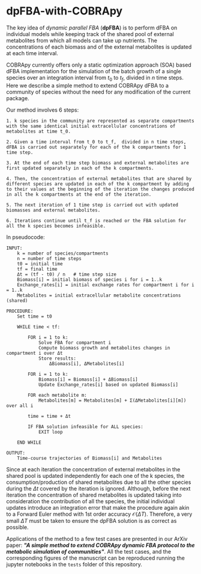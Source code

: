 # dpFBA-with-COBRApy

The key idea of *dynamic parallel FBA* (**dpFBA**) is to perform dFBA on individual models while keeping track of the shared pool of external metabolites from which all models can take up nutrients. The concentrations of each biomass and of the external metabolites is updated at each time interval. 

COBRApy currently offers only a static optimization approach (SOA) based dFBA implementation for the simulation of the batch growth of a single species over an integration interval from $t_0$ to $t_f$,  divided in $n$ time steps. Here we describe a simple method to extend COBRApy dFBA to a community of species without the need for any modification of the current package.

Our method involves 6 steps:

    1. k species in the community are represented as separate compartments with the same identical initial extracellular concentrations of metabolites at time t_0.

    2. Given a time interval from t_0 to t_f,  divided in n time steps, dFBA is carried out separately for each of the k compartments for 1 time step. 

    3. At the end of each time step biomass and external metabolites are first updated separately in each of the k compartments.  

    4. Then, the concentration of external metabolites that are shared by different species are updated in each of the k compartment by adding to their values at the beginning of the iteration the changes produced in all the k compartments at the end of the iteration. 

    5. The next iteration of 1 time step is carried out with updated biomasses and external metabolites. 

    6. Iterations continue until t_f is reached or the FBA solution for all the k species becomes infeasible.

In pseudocode:

```
INPUT:
    k = number of species/compartments
    n = number of time steps
    t0 = initial time
    tf = final time
    Δt = (tf - t0) / n   # time step size
    Biomass[i] = initial biomass of species i for i = 1..k
    Exchange_rates[i] = initial exchange rates for compartment i for i = 1..k
    Metabolites = initial extracellular metabolite concentrations (shared)

PROCEDURE:
    Set time = t0

    WHILE time < tf:

        FOR i = 1 to k:
            Solve FBA for compartment i 
            Compute biomass growth and metabolites changes in compartment i over Δt
            Store results:
                ΔBiomass[i], ΔMetabolites[i]

        FOR i = 1 to k:
            Biomass[i] = Biomass[i] + ΔBiomass[i]
            Update Exchange_rates[i] based on updated Biomass[i]

        FOR each metabolite m:
            Metabolites[m] = Metabolites[m] + Σ(ΔMetabolites[i][m]) over all i

        time = time + Δt

        IF FBA solution infeasible for ALL species:
            EXIT loop

    END WHILE

OUTPUT:
    Time-course trajectories of Biomass[i] and Metabolites
```


Since at each iteration the concentration of external metabolites in the shared pool is updated independently for each one of the k species, the consumption/production of shared metabolites due to all the other species during the $\Delta t$ covered by the iteration is ignored. Although, before the next iteration the concentration of shared metabolites is updated taking into consideration the contribution of all the species, the initial individual updates introduce an integration error that make the procedure again akin to a Forward Euler method with 1st order accuracy $\mathcal{O}\left(\Delta T\right)$. Therefore, a very small $\Delta T$ must be taken to ensure the dpFBA solution is as correct as possible.

Applications of the method to a few test cases are presented in our ArXiv paper: ***"A simple method to extend COBRApy dynamic FBA protocol to the metabolic simulation of communities"***. All the test cases, and the corresponding figures of the manuscript can be reproduced running the jupyter notebooks in the `tests` folder of this repository. 




